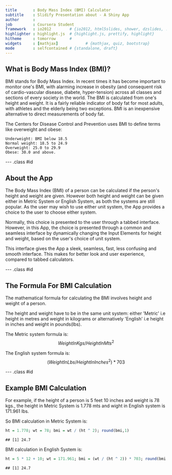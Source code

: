 ```yaml
---
title       : Body Mass Index (BMI) Calculator
subtitle    : Slidify Presentation about - A Shiny App
author      : 
job         : Coursera Student
framework   : io2012        # {io2012, html5slides, shower, dzslides, ...}
highlighter : highlight.js  # {highlight.js, prettify, highlight}
hitheme     : tomorrow      # 
widgets     : [mathjax]            # {mathjax, quiz, bootstrap}
mode        : selfcontained # {standalone, draft}
---
```


## What is Body Mass Index (BMI)?

BMI stands for Body Mass Index. In recent times it has become important to monitor one's BMI, with alarming increase in obesity (and consequent risk of cardio-vascular disease, diabete, hyper-tension) across all classes and sections of every society in the world. The BMI is calculated from one's height and weight. It is a fairly reliable indicator of body fat for most adults, with athletes and the elderly being two exceptions. BMI is an inexpensive alternative to direct measurements of body fat.

The Centers for Disease Control and Prevention uses BMI to define terms like overweight and obese: 

    Underweight: BMI below 18.5
    Normal weight: 18.5 to 24.9
    Overweight: 25.0 to 29.9
    Obese: 30.0 and above.

--- .class #id 

## About the App

The Body Mass Index (BMI) of a person can be calculated if the person's height and weight are given. However both height and weight can be given either in Metric System or English System, as both the systems are still popular. As the user may wish to use either unit system, the App provides a choice to the user to choose either system.

Normally, this choice is presented to the user through a tabbed interface. However, in this App, the choice is presented through a common and seamless interface by dynamically changing the Input Elements for height and weight, based on the user's choice of unit system.

This interface gives the App a sleek, seamless, fast, less confusing and smooth interface. This makes for better look and user experience, compared to tabbed calculators.

--- .class #id 

## The Formula For BMI Calculation

The mathematical formula for calculating the BMI involves height and weight of a person.

The height and weight have to be in the same unit system: either 'Metric' i.e height in metres and weight in kilograms or alternatively 'English' i.e height in inches and weight in pounds(lbs).

The Metric system formula is:
$$WeightInKgs / HeightInMts ^ 2$$

The English system formula is:
$$(WeightInLbs / HeightInInches ^ 2) * 703$$

--- .class #id 

## Example BMI Calculation

For example, if the height of a person is 5 feet 10 inches and weight is 78  kgs., the height in Metric System is 1.778 mts and wight in English system is 171.961 lbs.

So BMI calculation in Metric System is:

```r
ht = 1.778; wt = 78; bmi = wt / (ht ^ 2); round(bmi,1)
```

```
## [1] 24.7
```

BMI calculation in English System is:

```r
ht = 5 * 12 + 10; wt = 171.961; bmi = (wt / (ht ^ 2)) * 703; round(bmi,1)
```

```
## [1] 24.7
```
